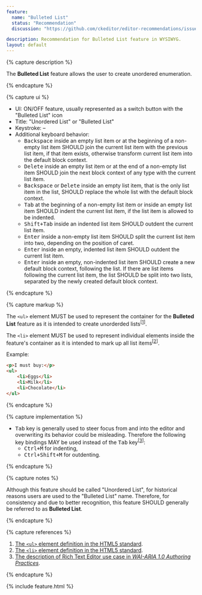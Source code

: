 ```yaml
---
feature:
  name: "Bulleted List"
  status: "Recommendation"
  discussion: "https://github.com/ckeditor/editor-recommendations/issues/19"

description: Recommendation for Bulleted List feature in WYSIWYG.
layout: default
---
```


{% capture description %}

The **Bulleted List** feature allows the user to create unordered enumeration.

{% endcapture %}

{% capture ui %}

 * UI: ON/OFF feature, usually represented as a switch button with the "<span class="fa fa-list-ul" title="Bulleted List" aria-hidden="true"></span><span class="sr-only">Bulleted List</span>" icon
 * Title: "Unordered List" or "Bulleted List"
 * Keystroke: –
 * Additional keyboard behavior:
   * <kbd>Backspace</kbd> inside an empty list item or at the beginning of a non-empty list item SHOULD join the current list item with the previous list item, if that item exists, otherwise transform current list item into the default block context.
   * <kbd>Delete</kbd> inside an empty list item or at the end of a non-empty list item SHOULD join the next block context of any type with the current list item.
   * <kbd>Backspace</kbd> or <kbd>Delete</kbd> inside an empty list item, that is the only list item in the list, SHOULD replace the whole list with the default block context.
   * <kbd>Tab</kbd> at the beginning of a non-empty list item or inside an empty list item SHOULD indent the current list item, if the list item is allowed to be indented.
   * <kbd>Shift+Tab</kbd> inside an indented list item SHOULD outdent the current list item.
   * <kbd>Enter</kbd> inside a non-empty list item SHOULD split the current list item into two, depending on the position of caret.
   * <kbd>Enter</kbd> inside an empty, indented list item SHOULD outdent the current list item.
   * <kbd>Enter</kbd> inside an empty, non-indented list item SHOULD create a new default block context, following the list. If there are list items following the current list item, the list SHOULD be split into two lists, separated by the newly created default block context.

{% endcapture %}

{% capture markup %}

The `<ul>` element MUST be used to represent the container for the **Bulleted List** feature as it is intended to create unorderded lists<sup>[[1](#ref1)]</sup>.

The `<li>` element MUST be used to represent individual elements inside the feature's container as it is intended to mark up all list items<sup>[[2](#ref2)]</sup>.

Example:

```html
<p>I must buy:</p>
<ul>
	<li>Eggs</li>
	<li>Milk</li>
	<li>Chocolate</li>
</ul>
```

{% endcapture %}

{% capture implementation %}

  * <kbd>Tab</kbd> key is generally used to steer focus from and into the editor and overwriting its behavior could be misleading. Therefore the following key bindings MAY be used instead of the <kbd>Tab</kbd> key<sup>[[3](#ref3)]</sup>:
    * <kbd>Ctrl+M</kbd> for indenting,
    * <kbd>Ctrl+Shift+M</kbd> for outdenting.

{% endcapture %}

{% capture notes %}

Although this feature should be called "Unordered List", for historical reasons users are used to the "Bulleted List" name. Therefore, for consistency and due to better recognition, this feature SHOULD generally be referred to as **Bulleted List**.

{% endcapture %}

{% capture references %}

1. <a id="ref1"></a>[The `<ul>` element definition in the HTML5 standard](https://www.w3.org/TR/html5/grouping-content.html#the-ul-element).
2. <a id="ref2"></a>[The `<li>` element definition in the HTML5 standard](https://www.w3.org/TR/html5/grouping-content.html#the-li-element).
3. <a id="ref3"></a>[The description of Rich Text Editor use case in <i>WAI-ARIA 1.0 Authoring Practices</i>](https://rawgit.com/w3c/aria-practices/master/aria-practices-DeletedSectionsArchive.html#richtext).

{% endcapture %}

{% include feature.html %}
